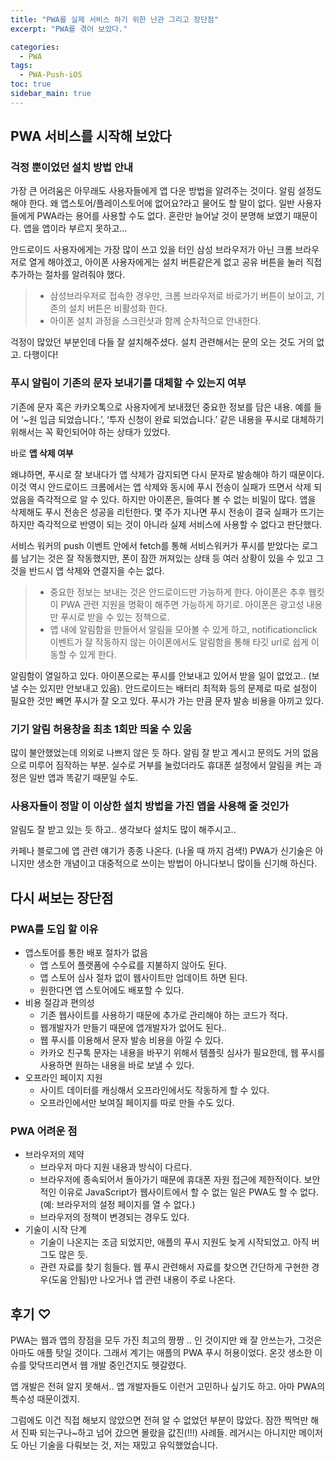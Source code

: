 ```yaml
---
title: "PWA를 실제 서비스 하기 위한 난관 그리고 장단점"
excerpt: "PWA를 겪어 보았다."

categories:
  - PWA
tags:
  - PWA-Push-iOS
toc: true
sidebar_main: true
---
```


## PWA 서비스를 시작해 보았다

### 걱정 뿐이었던 설치 방법 안내

가장 큰 어려움은 아무래도 사용자들에게 앱 다운 방법을 알려주는 것이다. 알림 설정도 해야 한다. 왜 앱스토어/플레이스토어에 없어요?라고 물어도 할 말이 없다. 일반 사용자들에게 PWA라는 용어를 사용할 수도 없다. 혼란만 늘어날 것이 분명해 보였기 때문이다. 앱을 앱이라 부르지 못하고…

안드로이드 사용자에게는 가장 많이 쓰고 있을 터인 삼성 브라우저가 아닌 크롬 브라우저로 열게 해야겠고, 아이폰 사용자에게는 설치 버튼같은게 없고 공유 버튼을 눌러 직접 추가하는 절차를 알려줘야 했다.

> - 삼성브라우저로 접속한 경우만, 크롬 브라우저로 바로가기 버튼이 보이고, 기존의 설치 버튼은 비활성화 한다.
> - 아이폰 설치 과정을 스크린샷과 함께 순차적으로 안내한다.

걱정이 많았던 부분인데 다들 잘 설치해주셨다. 설치 관련해서는 문의 오는 것도 거의 없고. 다행이다!

### 푸시 알림이 기존의 문자 보내기를 대체할 수 있는지 여부

기존에 문자 혹은 카카오톡으로 사용자에게 보내졌던 중요한 정보를 담은 내용. 예를 들어 ‘~원 입금 되었습니다.’, ‘투자 신청이 완료 되었습니다.’ 같은 내용을 푸시로 대체하기 위해서는 꼭 확인되어야 하는 상태가 있었다.

바로 **앱 삭제 여부**

왜냐하면, 푸시로 잘 보내다가 앱 삭제가 감지되면 다시 문자로 발송해야 하기 때문이다. 이것 역시 안드로이드 크롬에서는 앱 삭제와 동시에 푸시 전송이 실패가 뜨면서 삭제 되었음을 즉각적으로 알 수 있다. 하지만 아이폰은, 들여다 볼 수 없는 비밀이 많다. 앱을 삭제해도 푸시 전송은 성공을 리턴한다. 몇 주가 지나면 푸시 전송이 결국 실패가 뜨기는 하지만 즉각적으로 반영이 되는 것이 아니라 실제 서비스에 사용할 수 없다고 판단했다.

서비스 워커의 push 이벤트 안에서 fetch를 통해 서비스워커가 푸시를 받았다는 로그를 남기는 것은 잘 작동했지만, 폰이 잠깐 꺼져있는 상태 등 여러 상황이 있을 수 있고 그것을 반드시 앱 삭제와 연결지을 수는 없다.

> - 중요한 정보는 보내는 것은 안드로이드만 가능하게 한다. 아이폰은 추후 웹킷이 PWA 관련 지원을 명확이 해주면 가능하게 하기로. 아이폰은 광고성 내용만 푸시로 받을 수 있는 정책으로.
> - 앱 내에 알림함을 만들어서 알림을 모아볼 수 있게 하고, notificationclick 이벤트가 잘 작동하지 않는 아이폰에서도 알림함을 통해 타깃 url로 쉽게 이동할 수 있게 한다.

알림함이 열일하고 있다. 아이폰으로는 푸시를 안보내고 있어서 받을 일이 없었고.. (보낼 수는 있지만 안보내고 있음). 안드로이드는 배터리 최적화 등의 문제로 따로 설정이 필요한 것만 빼면 푸시가 잘 오고 있다. 푸시가 가는 만큼 문자 발송 비용을 아끼고 있다.

### 기기 알림 허용창을 최초 1회만 띄울 수 있움

많이 불안했었는데 의외로 나쁘지 않은 듯 하다. 알림 잘 받고 계시고 문의도 거의 없음으로 미루어 짐작하는 부분. 실수로 거부를 눌렀더라도 휴대폰 설정에서 알림을 켜는 과정은 일반 앱과 똑같기 때문일 수도.

### 사용자들이 정말 이 이상한 설치 방법을 가진 앱을 사용해 줄 것인가

알림도 잘 받고 있는 듯 하고.. 생각보다 설치도 많이 해주시고..

카페나 블로그에 앱 관련 얘기가 종종 나온다. (나올 때 까지 검색!) PWA가 신기술은 아니지만 생소한 개념이고 대중적으로 쓰이는 방법이 아니다보니 많이들 신기해 하신다.

## 다시 써보는 장단점

### PWA를 도입 할 이유

- 앱스토어를 통한 배포 절차가 없음
  - 앱 스토어 플랫폼에 수수료를 지불하지 않아도 된다.
  - 앱 스토어 심사 절차 없이 웹사이트만 업데이트 하면 된다.
  - 원한다면 앱 스토어에도 배포할 수 있다.
- 비용 절감과 편의성
  - 기존 웹사이트를 사용하기 때문에 추가로 관리해야 하는 코드가 적다.
  - 웹개발자가 만들기 때문에 앱개발자가 없어도 된다..
  - 웹 푸시를 이용해서 문자 발송 비용을 아낄 수 있다.
  - 카카오 친구톡 문자는 내용을 바꾸기 위해서 템플릿 심사가 필요한데, 웹 푸시를 사용하면 원하는 내용을 바로 보낼 수 있다.
- 오프라인 페이지 지원
  - 사이트 데이터를 캐싱해서 오프라인에서도 작동하게 할 수 있다.
  - 오프라인에서만 보여질 페이지를 따로 만들 수도 있다.

### PWA 어려운 점

- 브라우저의 제약
  - 브라우저 마다 지원 내용과 방식이 다르다.
  - 브라우저에 종속되어서 돌아가기 때문에 휴대폰 자원 접근에 제한적이다. 보안적인 이유로 JavaScript가 웹사이트에서 할 수 없는 일은 PWA도 할 수 없다. (예: 브라우저의 설정 페이지를 열 수 없다.)
  - 브라우저의 정책이 변경되는 경우도 있다.
- 기술이 시작 단계
  - 기술이 나온지는 조금 되었지만, 애플의 푸시 지원도 늦게 시작되었고. 아직 버그도 많은 듯.
  - 관련 자료를 찾기 힘들다. 웹 푸시 관련해서 자료를 찾으면 간단하게 구현한 경우(도움 안됨)만 나오거나 앱 관련 내용이 주로 나온다.

## 후기 ♡

PWA는 웹과 앱의 장점을 모두 가진 최고의 짱짱 .. 인 것이지만 왜 잘 안쓰는가, 그것은 아마도 애플 탓일 것이다.
그래서 계기는 애플의 PWA 푸시 허용이었다. 온갓 생소한 이슈를 맞닥뜨리면서 웹 개발 중인건지도 헷갈렸다.

앱 개발은 전혀 알지 못해서.. 앱 개발자들도 이런거 고민하나 싶기도 하고. 아마 PWA의 특수성 때문이겠지.

그럼에도 이건 직접 해보지 않았으면 전혀 알 수 없었던 부분이 많았다. 잠깐 찍먹만 해서 진짜 되는구나~하고 넘어 갔으면 몰랐을 값진(!!!) 사례들. 레거시는 아니지만 메이저도 아닌 기술을 다뤄보는 것, 저는 재밌고 유익했었습니다.
